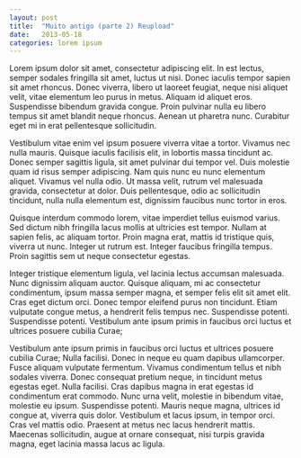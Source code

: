 ```yaml
---
layout: post
title:  "Muito antigo (parte 2) Reupload"
date:   2013-05-18
categories: lorem ipsum
---
```


Lorem ipsum dolor sit amet, consectetur adipiscing elit. In est lectus, semper sodales fringilla sit amet, luctus ut nisi. Donec iaculis tempor sapien sit amet rhoncus. Donec viverra, libero ut laoreet feugiat, neque nisi aliquet velit, vitae elementum leo purus in metus. Aliquam id aliquet eros. Suspendisse bibendum gravida congue. Proin pulvinar nulla eu libero tempus sit amet blandit neque rhoncus. Aenean ut pharetra nunc. Curabitur eget mi in erat pellentesque sollicitudin.
<!--more-->
Vestibulum vitae enim vel ipsum posuere viverra vitae a tortor. Vivamus nec nulla mauris. Quisque iaculis facilisis elit, in lobortis massa tincidunt ac. Donec semper sagittis ligula, sit amet pulvinar dui tempor vel. Duis molestie quam id risus semper adipiscing. Nam quis nunc eu nunc elementum aliquet. Vivamus vel nulla odio. Ut massa velit, rutrum vel malesuada gravida, consectetur at dolor. Duis pellentesque, odio ac sollicitudin tincidunt, nulla nulla elementum est, dignissim faucibus nunc tortor in eros.

Quisque interdum commodo lorem, vitae imperdiet tellus euismod varius. Sed dictum nibh fringilla lacus mollis at ultricies est tempor. Nullam at sapien felis, ac aliquam tortor. Proin magna erat, mattis id tristique quis, viverra ut nunc. Integer ut rutrum est. Integer faucibus fringilla tempus. Proin sagittis sem ut neque consectetur egestas.

Integer tristique elementum ligula, vel lacinia lectus accumsan malesuada. Nunc dignissim aliquam auctor. Quisque aliquam, mi ac consectetur condimentum, ipsum massa semper magna, et semper felis elit sit amet elit. Cras eget dictum orci. Donec tempor eleifend purus non tincidunt. Etiam vulputate congue metus, a hendrerit felis tempus nec. Suspendisse potenti. Suspendisse potenti. Vestibulum ante ipsum primis in faucibus orci luctus et ultrices posuere cubilia Curae;

Vestibulum ante ipsum primis in faucibus orci luctus et ultrices posuere cubilia Curae; Nulla facilisi. Donec in neque eu quam dapibus ullamcorper. Fusce aliquam vulputate fermentum. Vivamus condimentum tellus et nibh sodales viverra. Donec consequat pretium neque, in tincidunt metus egestas eget. Nulla facilisi. Cras dapibus magna in erat egestas id condimentum erat commodo. Nunc urna velit, molestie in bibendum vitae, molestie eu ipsum. Suspendisse potenti. Mauris neque magna, ultrices id congue at, viverra quis dolor. Vestibulum et lacus ipsum, in tempor orci. Cras vel mattis odio. Praesent at metus nec lacus hendrerit mattis. Maecenas sollicitudin, augue at ornare consequat, nisi turpis gravida magna, eget lacinia massa lacus ac ligula.
